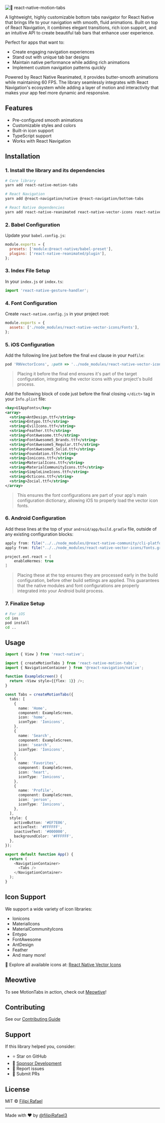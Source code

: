 ![🎨 react-native-motion-tabs](https://github.com/user-attachments/assets/34281713-08f3-4b82-ad10-9dcef10c9890)

A lightweight, highly customizable bottom tabs navigator for React Native that brings life to your navigation with smooth, fluid animations. Built on top of React Navigation, it combines elegant transitions, rich icon support, and an intuitive API to create beautiful tab bars that enhance user experience.

Perfect for apps that want to:

- Create engaging navigation experiences
- Stand out with unique tab bar designs
- Maintain native performance while adding rich animations
- Implement custom navigation patterns quickly

Powered by React Native Reanimated, it provides butter-smooth animations while maintaining 60 FPS. The library seamlessly integrates with React Navigation's ecosystem while adding a layer of motion and interactivity that makes your app feel more dynamic and responsive.

## Features

- Pre-configured smooth animations
- Customizable styles and colors
- Built-in icon support
- TypeScript support
- Works with React Navigation

## Installation

### 1. Install the library and its dependencies

```bash
# Core library
yarn add react-native-motion-tabs

# React Navigation
yarn add @react-navigation/native @react-navigation/bottom-tabs

# React Native dependencies
yarn add react-native-reanimated react-native-vector-icons react-native-screens react-native-safe-area-context react-native-gesture-handler
```

### 2. Babel Configuration

Update your `babel.config.js`:

```javascript
module.exports = {
  presets: ['module:@react-native/babel-preset'],
  plugins: ['react-native-reanimated/plugin'],
};
```

### 3. Index File Setup

In your `index.js` or `index.ts`:

```javascript
import 'react-native-gesture-handler';
```

### 4. Font Configuration

Create `react-native.config.js` in your project root:

```javascript
module.exports = {
  assets: ['./node_modules/react-native-vector-icons/Fonts'],
};
```

### 5. iOS Configuration

Add the following line just before the final `end` clause in your `Podfile`:

```ruby
pod 'RNVectorIcons', :path => '../node_modules/react-native-vector-icons'
```

> Placing it before the final end ensures it's part of the target configuration, integrating the vector icons with your project's build process.

Add the following block of code just before the final closing `</dict>` tag in your `Info.plist` file:

```xml
<key>UIAppFonts</key>
<array>
  <string>AntDesign.ttf</string>
  <string>Entypo.ttf</string>
  <string>EvilIcons.ttf</string>
  <string>Feather.ttf</string>
  <string>FontAwesome.ttf</string>
  <string>FontAwesome5_Brands.ttf</string>
  <string>FontAwesome5_Regular.ttf</string>
  <string>FontAwesome5_Solid.ttf</string>
  <string>Foundation.ttf</string>
  <string>Ionicons.ttf</string>
  <string>MaterialIcons.ttf</string>
  <string>MaterialCommunityIcons.ttf</string>
  <string>SimpleLineIcons.ttf</string>
  <string>Octicons.ttf</string>
  <string>Zocial.ttf</string>
</array>
```

> This ensures the font configurations are part of your app's main configuration dictionary, allowing iOS to properly load the vector icon fonts.

### 6. Android Configuration

Add these lines at the top of your `android/app/build.gradle` file, outside of any existing configuration blocks:

```gradle
apply from: file("../../node_modules/@react-native-community/cli-platform-android/native_modules.gradle");
apply from: file("../../node_modules/react-native-vector-icons/fonts.gradle")

project.ext.react = [
    enableHermes: true
]
```

> Placing these at the top ensures they are processed early in the build configuration, before other build settings are applied. This guarantees that the native modules and font configurations are properly integrated into your Android build process.

### 7. Finalize Setup

```bash
# For iOS
cd ios
pod install
cd ..
```

## Usage

```typescript
import { View } from 'react-native';

import { createMotionTabs } from 'react-native-motion-tabs';
import { NavigationContainer } from '@react-navigation/native';

function ExampleScreen() {
  return <View style={{flex: 1}} />;
}

const Tabs = createMotionTabs({
  tabs: [
    {
      name: 'Home',
      component: ExampleScreen,
      icon: 'home',
      iconType: 'Ionicons',
    },
    {
      name: 'Search',
      component: ExampleScreen,
      icon: 'search',
      iconType: 'Ionicons',
    },
    {
      name: 'Favorites',
      component: ExampleScreen,
      icon: 'heart',
      iconType: 'Ionicons',
    },
    {
      name: 'Profile',
      component: ExampleScreen,
      icon: 'person',
      iconType: 'Ionicons',
    },
  ],
  style: {
    activeButton: '#EF7E06',
    activeText: '#FFFFFF',
    inactiveText: '#000000',
    backgroundColor: '#FFFFFF',
  },
});

export default function App() {
  return (
    <NavigationContainer>
      <Tabs />
    </NavigationContainer>
  );
}
```

## Icon Support

We support a wide variety of icon libraries:

- Ionicons
- MaterialIcons
- MaterialCommunityIcons
- Entypo
- FontAwesome
- AntDesign
- Feather
- And many more!

📱 Explore all available icons at: [React Native Vector Icons](https://oblador.github.io/react-native-vector-icons/)

## Meowtive

To see MotionTabs in action, check out [Meowtive](https://github.com/meowtive/meowtive)!

## Contributing

See our [Contributing Guide](CONTRIBUTING.md)

## Support

If this library helped you, consider:

- ⭐️ Star on GitHub
- 💖 [Sponsor Development](https://github.com/sponsors/filipirafael)
- 🐛 Report issues
- 🤝 Submit PRs

## License

MIT © [Filipi Rafael](https://github.com/filipirafael)

---

Made with ❤️ by [@filipiRafael3](https://x.com/filipiRafael3)
